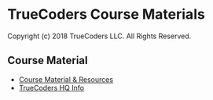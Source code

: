 # TrueCoders Course Materials

Copyright (c) 2018 TrueCoders LLC. All Rights Reserved.

## Course Material

* [Course Material & Resources](/resources)
* [TrueCoders HQ Info](TrueCodersHQ.md)
